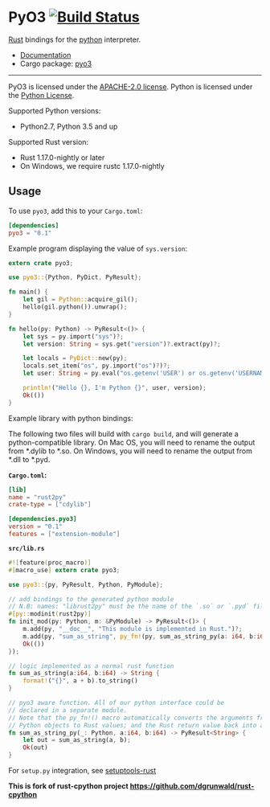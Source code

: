 # PyO3 [![Build Status](https://travis-ci.org/PyO3/PyO3.svg?branch=master)](https://travis-ci.org/PyO3/PyO3)

[Rust](http://www.rust-lang.org/) bindings for the [python](https://www.python.org/) interpreter.

* [Documentation](http://pyo3.github.io/PyO3/doc/PyO3/)
* Cargo package: [pyo3](https://crates.io/crates/pyo3)

---

PyO3 is licensed under the [APACHE-2.0 license](http://opensource.org/licenses/APACHE-2.0).
Python is licensed under the [Python License](https://docs.python.org/2/license.html).

Supported Python versions:

* Python2.7, Python 3.5 and up

Supported Rust version:

* Rust 1.17.0-nightly or later
* On Windows, we require rustc 1.17.0-nightly

## Usage

To use `pyo3`, add this to your `Cargo.toml`:

```toml
[dependencies]
pyo3 = "0.1"
```

Example program displaying the value of `sys.version`:

```rust
extern crate pyo3;

use pyo3::{Python, PyDict, PyResult};

fn main() {
    let gil = Python::acquire_gil();
    hello(gil.python()).unwrap();
}

fn hello(py: Python) -> PyResult<()> {
    let sys = py.import("sys")?;
    let version: String = sys.get("version")?.extract(py)?;

    let locals = PyDict::new(py);
    locals.set_item("os", py.import("os")?)?;
    let user: String = py.eval("os.getenv('USER') or os.getenv('USERNAME')", None, Some(&locals))?.extract(py)?;

    println!("Hello {}, I'm Python {}", user, version);
    Ok(())
}
```

Example library with python bindings:

The following two files will build with `cargo build`, and will generate a python-compatible library.
On Mac OS, you will need to rename the output from \*.dylib to \*.so.
On Windows, you will need to rename the output from \*.dll to \*.pyd.

**`Cargo.toml`:**

```toml
[lib]
name = "rust2py"
crate-type = ["cdylib"]

[dependencies.pyo3]
version = "0.1"
features = ["extension-module"]
```

**`src/lib.rs`**

```rust
#![feature(proc_macro)]
#[macro_use] extern crate pyo3;

use pyo3::{py, PyResult, Python, PyModule};

// add bindings to the generated python module
// N.B: names: "librust2py" must be the name of the `.so` or `.pyd` file
#[py::modinit(rust2py)]
fn init_mod(py: Python, m: &PyModule) -> PyResult<()> {
    m.add(py, "__doc__", "This module is implemented in Rust.")?;
    m.add(py, "sum_as_string", py_fn!(py, sum_as_string_py(a: i64, b:i64)))?;
    Ok(())
});

// logic implemented as a normal rust function
fn sum_as_string(a:i64, b:i64) -> String {
    format!("{}", a + b).to_string()
}

// pyo3 aware function. All of our python interface could be
// declared in a separate module.
// Note that the py_fn!() macro automatically converts the arguments from
// Python objects to Rust values; and the Rust return value back into a Python object.
fn sum_as_string_py(_: Python, a:i64, b:i64) -> PyResult<String> {
    let out = sum_as_string(a, b);
    Ok(out)
}
```

For `setup.py` integration, see [setuptools-rust](https://github.com/PyO3/setuptools-rust)


**This is fork of rust-cpython project https://github.com/dgrunwald/rust-cpython**
